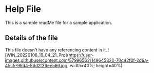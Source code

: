 # Help File
This is a sample readMe file for a sample application.

## Details of the file
This file doesn't have any referencing content in it.
![WIN_20220108_16_04_21_Pro](https://user-images.githubusercontent.com/57996562/149645320-70c42f0f-2d9a-45c5-96d4-8dd2f26ee586.jpg; width=40%; height=40%)
